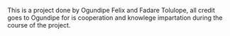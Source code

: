 This is a project done by Ogundipe Felix and Fadare Tolulope, all credit goes to Ogundipe for is cooperation and knowlege impartation during the course of the project.
